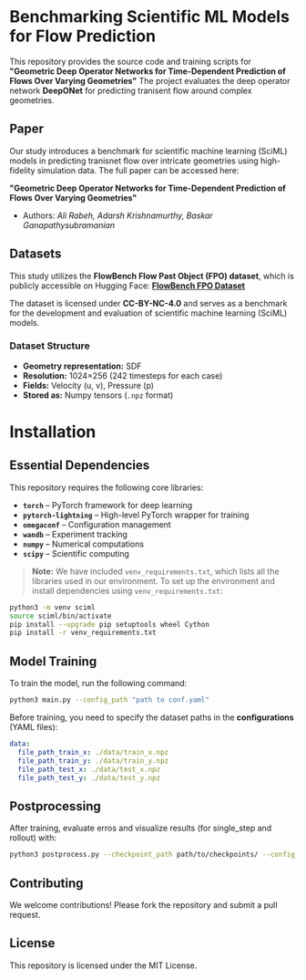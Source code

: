 # Benchmarking Scientific ML Models for Flow Prediction

This repository provides the source code and training scripts for **"Geometric Deep Operator Networks for Time-Dependent Prediction of Flows Over Varying Geometries"** The project evaluates the deep operator network **DeepONet** for predicting tranisent flow around complex geometries.


## Paper
Our study introduces a benchmark for scientific machine learning (SciML) models in predicting tranisnet flow over intricate geometries using high-fidelity simulation data. The full paper can be accessed here:

**"Geometric Deep Operator Networks for Time-Dependent Prediction of Flows Over Varying Geometries"** 
- Authors: *Ali Rabeh, Adarsh Krishnamurthy, Baskar Ganapathysubramanian*

## Datasets
This study utilizes the **FlowBench Flow Past Object (FPO) dataset**, which is publicly accessible on Hugging Face: [**FlowBench FPO Dataset**](https://huggingface.co/datasets/BGLab/FlowBench/tree/main/FPO_NS_2D_1024x256)

The dataset is licensed under **CC-BY-NC-4.0** and serves as a benchmark for the development and evaluation of scientific machine learning (SciML) models.

### Dataset Structure
- **Geometry representation:** SDF
- **Resolution:** 1024×256 (242 timesteps for each case)
- **Fields:** Velocity (u, v), Pressure (p)
- **Stored as:** Numpy tensors (`.npz` format)

# Installation  

## Essential Dependencies  

This repository requires the following core libraries: 

- **`torch`** – PyTorch framework for deep learning 
- **`pytorch-lightning`** – High-level PyTorch wrapper for training 
- **`omegaconf`** – Configuration management 
- **`wandb`** – Experiment tracking 
- **`numpy`** – Numerical computations 
- **`scipy`** – Scientific computing 

> **Note:** 
> We have included `venv_requirements.txt`, which lists all the libraries used in our environment. To set up the environment and install dependencies using `venv_requirements.txt`:
```bash
python3 -m venv sciml
source sciml/bin/activate 
pip install --upgrade pip setuptools wheel Cython
pip install -r venv_requirements.txt
```

## Model Training
To train the model, run the following command:
```bash
python3 main.py --config_path "path to conf.yaml" 
```

Before training, you need to specify the dataset paths in the **configurations** (YAML files):
```yaml
data:
  file_path_train_x: ./data/train_x.npz
  file_path_train_y: ./data/train_y.npz
  file_path_test_x: ./data/test_x.npz
  file_path_test_y: ./data/test_y.npz
```


## Postprocessing
After training, evaluate erros and visualize results (for single_step and rollout) with:
```bash
python3 postprocess.py --checkpoint_path path/to/checkpoints/ --config_path path/to/conf.yaml --sample_ids        0,2,5
```


## Contributing
We welcome contributions! Please fork the repository and submit a pull request.

## License
This repository is licensed under the MIT License.
